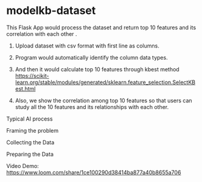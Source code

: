# modelkb-dataset
This Flask App would process the dataset 
and return top 10 features and its correlation with each other .

1. Upload dataset with csv format with first line as columns.

2. Program would automatically identify the column data types.

3. And then it would calculate top 10 features through kbest method 
https://scikit-learn.org/stable/modules/generated/sklearn.feature_selection.SelectKBest.html

4. Also, we show the correlation among top 10 features so that users can study all the 10 features and its relationships with each other.

Typical AI process

Framing the problem

Collecting the Data

Preparing the Data

Video Demo:
https://www.loom.com/share/1ce100290d38414ba877a40b8655a706
